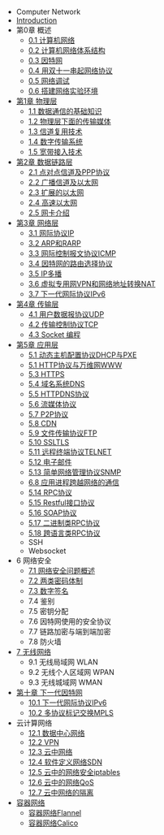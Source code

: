 * Computer Network
* [Introduction](README.md)
* 第0章 概述
  * [0.1 计算机网络](0.1-计算机网络.md)
  * [0.2 计算机网络体系结构](Computer_Network/0.2-网络体系结构.md)
  * [0.3 因特网](Computer_Network/0.3-因特网.md)
  * [0.4 用双十一串起网络协议](0.4-用双十一串起网络协议.md)
  * [0.5 网络调试](0.2-网络调试.md)
  * [0.6 搭建网络实验环境](0.6-搭建网络实验环境.md)
* [第1章 物理层](1-Physical_Layer.md)
  * [1.1 数据通信的基础知识](Computer_Network/1.2-数据通信的基础知识.md)
  * [1.2 物理层下面的传输媒体](Computer_Network/1.3-物理层下面的传输媒体.md)
  * [1.3 信道复用技术](Computer_Network/1.4-信道复用技术.md)
  * [1.4 数字传输系统](Computer_Network/1.5-数字传输系统.md)
  * [1.5 宽带接入技术](Computer_Network/1.6-宽带接入技术.md)
* [第2章 数据链路层](2-Datalink_Layer.md)
  * [2.1 点对点信道及PPP协议](2.1-点对点信道&PPP协议.md)
  * [2.2 广播信道及以太网](2.2-广播信道&以太网.md)
  * [2.3 扩展的以太网](Computer_Network/2.3-扩展的以太网.md)
  * [2.4 高速以太网](Computer_Network/2.4-高速以太网.md)
  * [2.5 网卡介绍](2.5_网卡介绍.md)
* [第3章 网络层](3-网络层.md)
  * [3.1 网际协议IP](3.1-网际协议IP.md)
  * [3.2 ARP和RARP](2.3-ARP与RARP.md)
  * [3.3 网际控制报文协议ICMP](Computer_Network/3.3-网际控制报文协议ICMP.md)
  * [3.4 因特网的路由选择协议](Computer_Network/4.5-因特网的路由选择协议.md)
  * [3.5 IP多播](Computer_Network/4.6-IP多播.md)
  * [3.6 虚拟专用网VPN和网络地址转换NAT](Computer_Network/4.7-虚拟专用网VPN和网络地址转换NAT.md)
  * [3.7 下一代网际协议IPv6](3.7-下一代网际协议IPv6.md)
* [第4章 传输层](4-传输层.md)
  * [4.1 用户数据报协议UDP](4.2-UDP.md)
  * [4.2 传输控制协议TCP](4.3-TCP.md)
  * [4.3 Socket 编程](4.4-Socket编程.md)
* [第5章 应用层](5-应用层.md)
  * [5.1 动态主机配置协议DHCP与PXE](5.1-DHCP.md)
  * [5.1 HTTP协议与万维网WWW](5.2-HTTP.md)
  * [5.3 HTTPS](5.3-HTTPS.md)
  * [5.4 域名系统DNS](5.4-DNS.md)
  * [5.5 HTTPDNS协议](5.5-HTTPDNS协议.md)
  * [5.6 流媒体协议](5.6-流媒体协议.md) 
  * [5.7 P2P协议](5.7-P2P协议.md)
  * [5.8 CDN](5.8-CDN.md)
  * [5.9 文件传输协议FTP](5.9-FTP.md)
  * [5.10 SSLTLS](5.10-SSLTLS.md)
  * [5.11 远程终端协议TELNET](5.11-TELNET.md)
  * [5.12 电子邮件](5.12-电子邮件.md)
  * [5.13 简单网络管理协议SNMP](5.13-SNMP.md)
  * [6.8 应用进程跨越网络的通信](Computer_Network/6.8-应用进程跨越网络的通信.md)
  * [5.14 RPC协议](5.14-RPC协议.md)
  * [5.15 Restful接口协议](5.15-RESTful接口协议.md)
  * [5.16 SOAP协议](5.16-SOAP协议.md)
  * [5.17 二进制类RPC协议](5.17-二进制类RPC协议.md)
  * [5.18 跨语言类RPC协议](5.18-跨语言类RPC协议.md)
  * SSH
  * Websocket
* 6 网络安全
  * [7.1 网络安全问题概述](Computer_Network/7.1-网络安全问题概述.md)
  * [7.2 两类密码体制](Computer_Network/7.2-两类密码体制.md)
  * [7.3 数字签名](7.3-数字签名.md)
  * 7.4 鉴别
  * 7.5 密钥分配
  * 7.6 因特网使用的安全协议
  * 7.7  链路加密与端到端加密
  * 7.8  防火墙
* [7 无线网络](7-无线网络.md)
  * 9.1  无线局域网 WLAN
  * 9.2  无线个人区域网 WPAN
  * 9.3 无线城域网 WMAN
* [第十章 下一代因特网](Computer_Network/10-下一代因特网.md)
  * [10.1 下一代网际协议IPv6](Computer_Network/10.1-下一代网际协议IPv6.md)
  * [10.2 多协议标记交换MPLS](10.2-多协议标记交换MPLS.md)
* 云计算网络
  * [12.1 数据中心网络](9-数据中心网络.md)
  * [12.2 VPN](12.2-VPN.md)
  * [12.3 云中网络](10-云中网络.md)
  * [12.4 软件定义网络SDN](12.4-SDN.md)
  * [12.5 云中的网络安全iptables](Computer_Network/12.5-云中的网络安全.md)
  * [12.6 云中的网络QoS](Computer_Network/12.6-云中的网络QoS.md)
  * [12.7 云中网络的隔离](Computer_Network/12.7-云中网络的隔离.md)
* [容器网络](11-容器网络.md)
  * [容器网络Flannel](Computer_Network/13.1-容器网络Flannel.md)
  * [容器网络Calico](Computer_Network/13.2-容器网络Calico.md)
